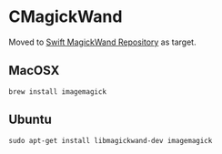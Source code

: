 # CMagickWand

Moved to [Swift MagickWand Repository](https://github.com/naithar/MagickWand) as target.

## MacOSX

```
brew install imagemagick
```

## Ubuntu

```
sudo apt-get install libmagickwand-dev imagemagick
```

